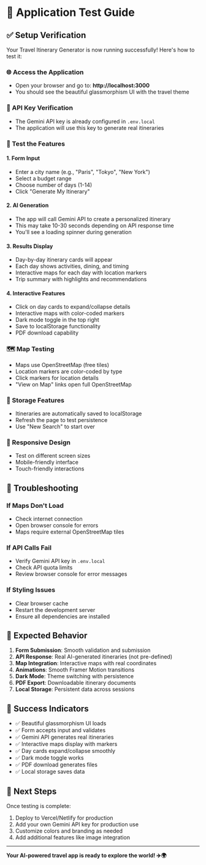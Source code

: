 # 🧪 Application Test Guide

## ✅ Setup Verification

Your Travel Itinerary Generator is now running successfully! Here's how to test it:

### 🌐 Access the Application
- Open your browser and go to: **http://localhost:3000**
- You should see the beautiful glassmorphism UI with the travel theme

### 🔑 API Key Verification
- The Gemini API key is already configured in `.env.local`
- The application will use this key to generate real itineraries

### 🧪 Test the Features

#### 1. **Form Input**
- Enter a city name (e.g., "Paris", "Tokyo", "New York")
- Select a budget range
- Choose number of days (1-14)
- Click "Generate My Itinerary"

#### 2. **AI Generation**
- The app will call Gemini API to create a personalized itinerary
- This may take 10-30 seconds depending on API response time
- You'll see a loading spinner during generation

#### 3. **Results Display**
- Day-by-day itinerary cards will appear
- Each day shows activities, dining, and timing
- Interactive maps for each day with location markers
- Trip summary with highlights and recommendations

#### 4. **Interactive Features**
- Click on day cards to expand/collapse details
- Interactive maps with color-coded markers
- Dark mode toggle in the top right
- Save to localStorage functionality
- PDF download capability

### 🗺️ Map Testing
- Maps use OpenStreetMap (free tiles)
- Location markers are color-coded by type
- Click markers for location details
- "View on Map" links open full OpenStreetMap

### 💾 Storage Features
- Itineraries are automatically saved to localStorage
- Refresh the page to test persistence
- Use "New Search" to start over

### 📱 Responsive Design
- Test on different screen sizes
- Mobile-friendly interface
- Touch-friendly interactions

## 🚨 Troubleshooting

### If Maps Don't Load
- Check internet connection
- Open browser console for errors
- Maps require external OpenStreetMap tiles

### If API Calls Fail
- Verify Gemini API key in `.env.local`
- Check API quota limits
- Review browser console for error messages

### If Styling Issues
- Clear browser cache
- Restart the development server
- Ensure all dependencies are installed

## 🎯 Expected Behavior

1. **Form Submission**: Smooth validation and submission
2. **API Response**: Real AI-generated itineraries (not pre-defined)
3. **Map Integration**: Interactive maps with real coordinates
4. **Animations**: Smooth Framer Motion transitions
5. **Dark Mode**: Theme switching with persistence
6. **PDF Export**: Downloadable itinerary documents
7. **Local Storage**: Persistent data across sessions

## 🌟 Success Indicators

- ✅ Beautiful glassmorphism UI loads
- ✅ Form accepts input and validates
- ✅ Gemini API generates real itineraries
- ✅ Interactive maps display with markers
- ✅ Day cards expand/collapse smoothly
- ✅ Dark mode toggle works
- ✅ PDF download generates files
- ✅ Local storage saves data

## 🚀 Next Steps

Once testing is complete:
1. Deploy to Vercel/Netlify for production
2. Add your own Gemini API key for production use
3. Customize colors and branding as needed
4. Add additional features like image integration

---

**Your AI-powered travel app is ready to explore the world! ✈️🌍**
